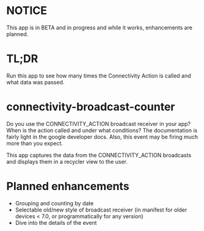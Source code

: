 # NOTICE
This app is in BETA and in progress and while it works, enhancements are planned.

# TL;DR
Run this app to see how many times the Connectivity Action is called and what data was passed.

# connectivity-broadcast-counter 
Do you use the CONNECTIVITY_ACTION broadcast receiver in your app? When is the action called and under what conditions? The documentation is fairly light in the google developer docs. Also, this event may be firing much more than you expect. 

This app captures the data from the CONNECTIVITY_ACTION broadcasts and displays them in a recycler view to the user.

# Planned enhancements
* Grouping and counting by date
* Selectable old/new style of broadcast receiver (in manifest for older devices < 7.0, or programmatically for any version)
* Dive into the details of the event

